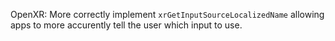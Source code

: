 OpenXR: More correctly implement `xrGetInputSourceLocalizedName` allowing apps
to more accurently tell the user which input to use.
